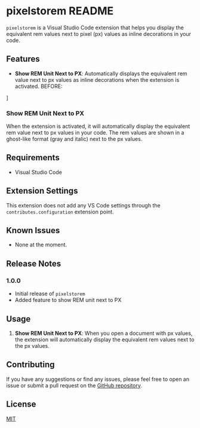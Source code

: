  # pixelstorem README

`pixelstorem` is a Visual Studio Code extension that helps you display the equivalent rem values next to pixel (px) values as inline decorations in your code.

## Features

- **Show REM Unit Next to PX**: Automatically displays the equivalent rem value next to px values as inline decorations when the extension is activated.
BEFORE:

]

### Show REM Unit Next to PX

When the extension is activated, it will automatically display the equivalent rem value next to px values in your code. The rem values are shown in a ghost-like format (gray and italic) next to the px values.


## Requirements

- Visual Studio Code

## Extension Settings

This extension does not add any VS Code settings through the `contributes.configuration` extension point.

## Known Issues

- None at the moment.

## Release Notes

### 1.0.0

- Initial release of `pixelstorem`
- Added feature to show REM unit next to PX

## Usage

1. **Show REM Unit Next to PX**: When you open a document with px values, the extension will automatically display the equivalent rem values next to the px values.



## Contributing

If you have any suggestions or find any issues, please feel free to open an issue or submit a pull request on the [GitHub repository](https://github.com/your-repo/pixelstorem).

## License

[MIT](LICENSE)
